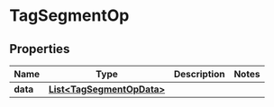 # TagSegmentOp

## Properties
Name | Type | Description | Notes
------------ | ------------- | ------------- | -------------
**data** | [**List&lt;TagSegmentOpData&gt;**](TagSegmentOpData.md) |  | 
